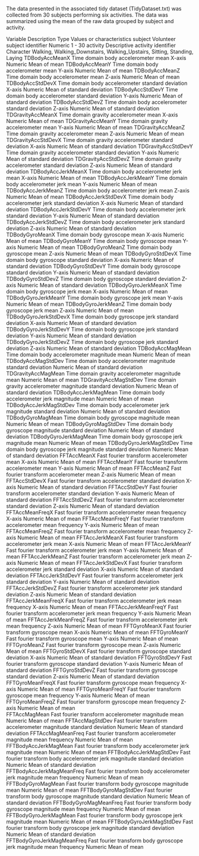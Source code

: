 The data presented in the associated tidy dataset (TidyDataset.txt) was collected from 30 subjects performing six activities.  The data was
summarized using the mean of the raw data grouped by subject and activity.  

Variable					        Description																	                                Type		  Values or characteristics
subject						        Volunteer subject identifier												                        Numeric		1 - 30
activity					        Descriptive activity identifier												                      Character	Walking, Walking_Downstairs, Walking_Upstairs, Sitting, Standing, Laying
TDBodyAccMeanX          	Time domain body accelerometer mean X-axis  								                Numeric		Mean of mean
TDBodyAccMeanY          	Time domain body accelerometer mean Y-axis   								                Numeric		Mean of mean
TDBodyAccMeanZ          	Time domain body accelerometer mean Z-axis   								                Numeric		Mean of mean
TDBodyAccStdDevX        	Time domain body accelerometer standard deviation X-axis  		              Numeric		Mean of standard deviation
TDBodyAccStdDevY        	Time domain body accelerometer standard deviation Y-axis   		              Numeric		Mean of standard deviation
TDBodyAccStdDevZ        	Time domain body accelerometer standard deviation Z-axis   		              Numeric		Mean of standard deviation
TDGravityAccMeanX       	Time domain gravity accelerometer mean X-axis  								              Numeric		Mean of mean
TDGravityAccMeanY       	Time domain gravity accelerometer mean Y-axis   							              Numeric		Mean of mean
TDGravityAccMeanZ       	Time domain gravity accelerometer mean Z-axis   							              Numeric		Mean of mean
TDGravityAccStdDevX     	Time domain gravity accelerometer standard deviation X-axis  	              Numeric		Mean of standard deviation
TDGravityAccStdDevY     	Time domain gravity accelerometer standard deviation Y-axis  	              Numeric		Mean of standard deviation 
TDGravityAccStdDevZ     	Time domain gravity accelerometer standard deviation Z-axis  	              Numeric		Mean of standard deviation 
TDBodyAccJerkMeanX      	Time domain body accelerometer jerk mean X-axis  							              Numeric		Mean of mean
TDBodyAccJerkMeanY      	Time domain body accelerometer jerk mean Y-axis   						              Numeric		Mean of mean
TDBodyAccJerkMeanZ      	Time domain body accelerometer jerk mean Z-axis  							              Numeric		Mean of mean
TDBodyAccJerkStdDevX    	Time domain body accelerometer jerk standard deviation X-axis               Numeric		Mean of standard deviation
TDBodyAccJerkStdDevY    	Time domain body accelerometer jerk standard deviation Y-axis               Numeric		Mean of standard deviation   
TDBodyAccJerkStdDevZ    	Time domain body accelerometer jerk standard deviation Z-axis	              Numeric		Mean of standard deviation   
TDBodyGyroMeanX         	Time domain body gyroscope mean X-axis  									                  Numeric		Mean of mean
TDBodyGyroMeanY         	Time domain body gyroscope mean Y-axis   									                  Numeric		Mean of mean
TDBodyGyroMeanZ         	Time domain body gyroscope mean Z-axis   									                  Numeric		Mean of mean
TDBodyGyroStdDevX       	Time domain body gyroscope standard deviation X-axis   				              Numeric		Mean of standard deviation
TDBodyGyroStdDevY       	Time domain body gyroscope standard deviation Y-axis   				              Numeric		Mean of standard deviation
TDBodyGyroStdDevZ       	Time domain body gyroscope standard deviation Z-axis   				              Numeric		Mean of standard deviation
TDBodyGyroJerkMeanX     	Time domain body gyroscope jerk mean X-axis  								                Numeric		Mean of mean
TDBodyGyroJerkMeanY     	Time domain body gyroscope jerk mean Y-axis   								              Numeric		Mean of mean
TDBodyGyroJerkMeanZ     	Time domain body gyroscope jerk mean Z-axis   								              Numeric		Mean of mean
TDBodyGyroJerkStdDevX   	Time domain body gyroscope jerk standard deviation X-axis  		              Numeric		Mean of standard deviation 
TDBodyGyroJerkStdDevY   	Time domain body gyroscope jerk standard deviation Y-axis  		              Numeric		Mean of standard deviation 
TDBodyGyroJerkStdDevZ   	Time domain body gyroscope jerk standard deviation Z-axis  		              Numeric		Mean of standard deviation 
TDBodyAccMagMean        	Time domain body accelerometer magnitude mean  								              Numeric		Mean of mean
TDBodyAccMagStdDev      	Time domain body accelerometer magnitude standard deviation 	              Numeric		Mean of standard deviation   
TDGravityAccMagMean     	Time domain gravity accelerometer magnitude mean   						              Numeric		Mean of mean
TDGravityAccMagStdDev   	Time domain gravity accelerometer magnitude standard deviation              Numeric		Mean of standard deviation
TDBodyAccJerkMagMean    	Time domain body accelerometer jerk magnitude mean   						            Numeric		Mean of mean
TDBodyAccJerkMagStdDev  	Time domain body accelerometer jerk magnitude standard deviation            Numeric		Mean of standard deviation
TDBodyGyroMagMean       	Time domain body gyroscope magnitude mean  									                Numeric		Mean of mean
TDBodyGyroMagStdDev     	Time domain body gyroscope magnitude standard deviation   				          Numeric		Mean of standard deviation
TDBodyGyroJerkMagMean   	Time domain body gyroscope jerk magnitude mean   							              Numeric		Mean of mean
TDBodyGyroJerkMagStdDev 	Time domain body gyroscope jerk magnitude standard deviation  		          Numeric		Mean of standard deviation
FFTAccMeanX             	Fast fourier transform accelerometer mean X-axis   							            Numeric		Mean of mean
FFTAccMeanY             	Fast fourier transform accelerometer mean Y-axis   							            Numeric		Mean of mean
FFTAccMeanZ             	Fast fourier transform accelerometer mean Z-axis  							            Numeric		Mean of mean
FFTAccStdDevX           	Fast fourier transform accelerometer standard deviation X-axis   	          Numeric		Mean of standard deviation
FFTAccStdDevY           	Fast fourier transform accelerometer standard deviation Y-axis   	          Numeric		Mean of standard deviation
FFTAccStdDevZ           	Fast fourier transform accelerometer standard deviation Z-axis  	          Numeric		Mean of standard deviation
FFTAccMeanFreqX         	Fast fourier transform accelerometer mean frequency X-axis   			          Numeric		Mean of mean
FFTAccMeanFreqY         	Fast fourier transform accelerometer mean frequency Y-axis   			          Numeric		Mean of mean
FFTAccMeanFreqZ         	Fast fourier transform accelerometer mean frequency Z-axis  			          Numeric		Mean of mean
FFTAccJerkMeanX         	Fast fourier transform accelerometer jerk mean X-axis   					          Numeric		Mean of mean
FFTAccJerkMeanY         	Fast fourier transform accelerometer jerk mean Y-axis   					          Numeric		Mean of mean
FFTAccJerkMeanZ         	Fast fourier transform accelerometer jerk mean Z-axis  						          Numeric		Mean of mean
FFTAccJerkStdDevX       	Fast fourier transform accelerometer jerk standard deviation X-axis    		  Numeric		Mean of standard deviation
FFTAccJerkStdDevY       	Fast fourier transform accelerometer jerk standard deviation Y-axis   		  Numeric		Mean of standard deviation
FFTAccJerkStdDevZ       	Fast fourier transform accelerometer jerk standard deviation Z-axis  		    Numeric		Mean of standard deviation
FFTAccJerkMeanFreqX     	Fast fourier transform accelerometer jerk mean frequency X-axis   			    Numeric		Mean of mean
FFTAccJerkMeanFreqY     	Fast fourier transform accelerometer jerk mean frequency Y-axis   			    Numeric		Mean of mean
FFTAccJerkMeanFreqZ     	Fast fourier transform accelerometer jerk mean frequency Z-axis  			      Numeric		Mean of mean
FFTGyroMeanX            	Fast fourier transform gyroscope mean X-axis   								              Numeric		Mean of mean
FFTGyroMeanY            	Fast fourier transform gyroscope mean Y-axis   								              Numeric		Mean of mean
FFTGyroMeanZ            	Fast fourier transform gyroscope mean Z-axis  								              Numeric		Mean of mean
FFTGyroStdDevX          	Fast fourier transform gyroscope standard deviation X-axis   				        Numeric		Mean of standard deviation
FFTGyroStdDevY          	Fast fourier transform gyroscope standard deviation Y-axis   				        Numeric		Mean of standard deviation
FFTGyroStdDevZ          	Fast fourier transform gyroscope standard deviation Z-axis  				        Numeric		Mean of standard deviation
FFTGyroMeanFreqX        	Fast fourier transform gyroscope mean frequency X-axis   					          Numeric		Mean of mean
FFTGyroMeanFreqY        	Fast fourier transform gyroscope mean frequency Y-axis   					          Numeric		Mean of mean
FFTGyroMeanFreqZ        	Fast fourier transform gyroscope mean frequency Z-axis  					          Numeric		Mean of mean	
FFTAccMagMean           	Fast fourier transform accelerometer magnitude mean    						          Numeric		Mean of mean
FFTAccMagStdDev         	Fast fourier transform accelerometer magnitude standard deviation   		    Numeric		Mean of standard deviation
FFTAccMagMeanFreq       	Fast fourier transform accelerometer magnitude mean frequency   			      Numeric		Mean of mean
FFTBodyAccJerkMagMean   	Fast fourier transform body accelerometer jerk magnitude mean  				      Numeric		Mean of mean
FFTBodyAccJerkMagStdDev 	Fast fourier transform body accelerometer jerk magnitude standard deviation Numeric		Mean of standard deviation  
FFTBodyAccJerkMagMeanFreq 	Fast fourier transform body accelerometer jerk magnitude mean frequency		Numeric		Mean of mean
FFTBodyGyroMagMean         	Fast fourier transform body gyroscope magnitude mean						          Numeric		Mean of mean
FFTBodyGyroMagStdDev       	Fast fourier transform body gyroscope magnitude standard deviation        Numeric		Mean of standard deviation
FFTBodyGyroMagMeanFreq    	Fast fourier transform body gyroscope magnitude mean frequency				    Numeric		Mean of mean
FFTBodyGyroJerkMagMean     	Fast fourier transform body gyroscope jerk magnitude mean					        Numeric		Mean of mean
FFTBodyGyroJerkMagStdDev  	Fast fourier transform body gyroscope jerk magnitude standard deviation 	Numeric		Mean of standard deviation	
FFTBodyGyroJerkMagMeanFreq	Fast fourier transform body gyroscope jerk magnitude mean frequency			  Numeric		Mean of mean
